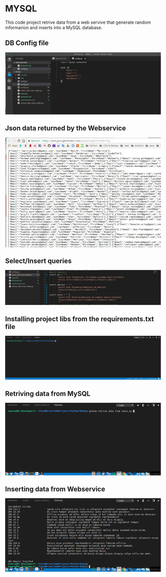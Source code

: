 # MYSQL
This code project retrive data from a web servive that generate random informarion
and inserts into a MySQL database.

## DB Config file
![alt_tag](https://github.com/MrAlex6204/PythonExercises/blob/master/MySql/Img/img_01.jpg)

## Json data returned by the Webservice
![alt_tag](https://github.com/MrAlex6204/PythonExercises/blob/master/MySql/Img/img_02.jpg)

## Select/Insert queries
![alt_tag](https://github.com/MrAlex6204/PythonExercises/blob/master/MySql/Img/img_03.jpg)

## Installing project libs from the requirements.txt file
![alt_tag](https://github.com/MrAlex6204/PythonExercises/blob/master/MySql/Img/screen-recorded-01.gif)

## Retriving data from MySQL
![alt_tag](https://github.com/MrAlex6204/PythonExercises/blob/master/MySql/Img/screen-recorded-02.gif)

## Inserting data from Webservice
![alt_tag](https://github.com/MrAlex6204/PythonExercises/blob/master/MySql/Img/screen-recorded-03.gif)
